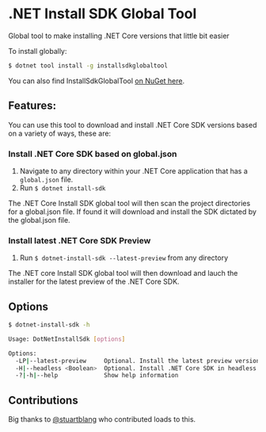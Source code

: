 # .NET Install SDK Global Tool

Global tool to make installing .NET Core versions that little bit easier


To install globally:

```bash
$ dotnet tool install -g installsdkglobaltool
```

You can also find InstallSdkGlobalTool [on NuGet here](https://www.nuget.org/packages/InstallSdkGlobalTool/).

## Features:

You can use this tool to download and install .NET Core SDK versions based on a variety of ways, these are:

### Install .NET Core SDK based on global.json

1. Navigate to any directory within your .NET Core application that has a `global.json` file. 
2. Run `$ dotnet install-sdk`

The .NET Core Install SDK global tool will then scan the project directories for a global.json file. If found it will download and install the SDK dictated by the global.json file.

### Install latest .NET Core SDK Preview

1. Run `$ dotnet-install-sdk --latest-preview` from any directory

The .NET core Install SDK global tool will then download and lauch the installer for the latest preview of the .NET Core SDK.

## Options

```bash
$ dotnet-install-sdk -h

Usage: DotNetInstallSdk [options]

Options:
  -LP|--latest-preview     Optional. Install the latest preview version of the .NET Core SDK
  -H|--headless <Boolean>  Optional. Install .NET Core SDK in headless mode (default is true)
  -?|-h|--help             Show help information
```


## Contributions

Big thanks to [@stuartblang](https://twitter.com/stuartblang) who contributed loads to this.
